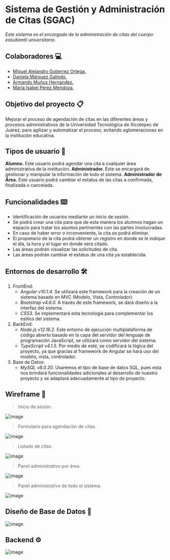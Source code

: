# Sistema de Gestión y Administración de Citas (SGAC)
_Este sistema es el encargado de la administración de citas del cuerpo estudiantil universitario._

## Colaboradores 💻
* [Miguel Alejandro Gutierrez Ortega.](https://github.com/Alejandrom-GO)
* [Daniela Márquez Galindo.](https://github.com/dmarquezg)
* [Armando Muñoz Hernandez.](https://github.com/armandomuozh01)
* [María Isabel Pérez Mendoza.](https://github.com/mendozaIsabel)

## Objetivo del proyecto 📋
Mejorar el proceso de agendación de citas en las diferentes áreas y procesos administrativos de la Universidad Tecnológica de Xicotepec de Juárez, para agilizar y automatizar el proceso, evitando aglomeraciones en la institución educativa.

## Tipos de usuario 👥
**Alumno.** Este usuario podrá agendar una cita a cualquier área administrativa de la institución.
**Administrador.** Este se encargará de gestionar y manipular la información de todo el sistema.
**Administrador de Área.** Este usuario podrá cambiar el estatus de las citas a confirmada, finalizada o cancelada.

## Funcionalidades ⌨️
* Identificación de usuarios mediante un inicio de sesión.
* Se podrá crear una cita para que de esta manera los alumnos hagan un espacio para tratar los asuntos pertinentes con las partes involucradas.
* En caso de haber error o inconveniente, la cita se podrá eliminar.
* El propietario de la cita podrá obtener un registro en donde se le indique el día, la hora y el lugar en donde será citado.
* Las áreas podrán visualizar las solicitudes de cita.
* Las áreas podrán cambiar el estatus de una cita ya establecida.

## Entornos de desarrollo 🛠️
1. FrontEnd:
	  - _Angular v10.1.4._ Se utilizará este framework para la creación de un sistema basado en MVC (Modelo, Vista, Controlador).
	  - _Bootstrap v4.6.0._ A través de este framework, se dará diseño a la interfaz del sistema.
    - _CSS3._ Se implementará esta tecnología para complementar los estilos del sistema.
2. BackEnd:
    - _Node.js v12.16.2._ Este entorno de ejecución multiplataforma de código abierto basado en la capa del servidor del lenguaje de programación JavaScript, se utilizará como servidor del sistema. 
    - _TypeScript v4.1.5._ Por medio de este, se codificará la lógica del proyecto, ya que gracias al framework de Angular se hará uso del modelo, vista, controlador.
3. Base de Datos:
    - _MySQL v8.0.20._ Usaremos el tipo de base de datos SQL, pues esta nos brindará funcionalidades adicionales al desarrollo de nuestro proyecto y se adaptará adecuadamente al tipo de proyecto. 

## Wireframe 📌
> Inicio de sesión.

![image](https://drive.google.com/uc?export=view&id=1ORNiQB-TPporl1NtMmNUE346sN6znrmW)

> Formulario para agendación de citas.

![image](https://drive.google.com/uc?export=view&id=1_S8ush6yEWtA9cuws8uYq6iYmpISb1y7)

> Listado de citas.

![image](https://drive.google.com/uc?export=view&id=1aAxq5x-C5sSiHjXuh_lU5XUU_Edk8zF7)

> Panel administrativo por área.

![image](https://drive.google.com/uc?export=view&id=1xL_NoQ4eENbZnJFqY-bbkJ0TP7uJqk9g)

> Panel administrativo de todo el sistema. 

![image](https://drive.google.com/uc?export=view&id=1GROqeZtBbgYoI2CCtdwP9r67MT79hkU4)

## Diseño de Base de Datos 📑

![image](https://drive.google.com/uc?export=view&id=1R8g-mj8ElMKDlTFOdwoyHCUrFjZnzEUI)

## Backend ⚙️

![image](https://drive.google.com/uc?export=view&id=1MF6n5P9UTbkY0R-cvYGkiPCgwNelruVv)